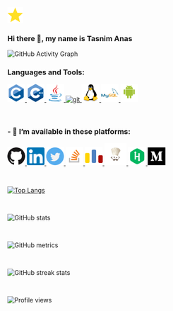 <a href='https://stars.github.com/'><img src='https://raw.githubusercontent.com/acervenky/animated-github-badges/master/assets/starbadge.gif' width='35' height='35'></a> 
### Hi there 👋, my name is Tasnim Anas
![GitHub Activity Graph](https://activity-graph.herokuapp.com/graph?username=TasnimAnas) 

<h3 align="left">Languages and Tools:</h3>
<p align="left">  <a href="https://www.cprogramming.com/" target="_blank"> <img src="https://raw.githubusercontent.com/devicons/devicon/master/icons/c/c-original.svg" alt="c" width="40" height="40"/> </a> <a href="https://www.w3schools.com/cpp/" target="_blank"> <img src="https://raw.githubusercontent.com/devicons/devicon/master/icons/cplusplus/cplusplus-original.svg" alt="cplusplus" width="40" height="40"/> </a><a href="https://www.java.com" target="_blank"> <img src="https://raw.githubusercontent.com/devicons/devicon/master/icons/java/java-original.svg" alt="java" width="40" height="40"/> </a>
<!--  <a href="https://www.python.org" target="_blank"> <img src="https://raw.githubusercontent.com/devicons/devicon/master/icons/python/python-original.svg" alt="python" width="40" height="40"/> </a> -->
 <a href="https://git-scm.com/" target="_blank"> <img src="https://www.vectorlogo.zone/logos/git-scm/git-scm-icon.svg" alt="git" width="40" height="40"/> </a>  <a href="https://www.linux.org/" target="_blank"> <img src="https://raw.githubusercontent.com/devicons/devicon/master/icons/linux/linux-original.svg" alt="linux" width="40" height="40"/> </a> <a href="https://www.mysql.com/" target="_blank"> <img src="https://raw.githubusercontent.com/devicons/devicon/master/icons/mysql/mysql-original-wordmark.svg" alt="mysql" width="40" height="40"/> </a> <a href="https://developer.android.com" target="_blank"> <img src="https://raw.githubusercontent.com/devicons/devicon/master/icons/android/android-original-wordmark.svg" alt="android" width="40" height="40"/> </a> </p>
<p><br/></p>

<h3 align="left">- 🔭 I’m available in these platforms:</h3>


<p align="left">
<a href="https://github.com/TasnimAnas" target="_blank" rel="noopener noreferrer"> <img src="https://github.com/TasnimAnas/TasnimAnas/blob/main/Logos/github.png" alt="github" width="40" height="40"/> </a>
 <a href="https://www.linkedin.com/in/tranas18/" target="_blank"> <img src="https://github.com/TasnimAnas/TasnimAnas/blob/main/Logos/linkedin.svg" alt="linkedin" width="40" height="40"/> </a>
<a href="https://twitter.com/ImTasnimAnas" target="_blank"> <img src="https://github.com/TasnimAnas/TasnimAnas/blob/main/Logos/twitter.svg" alt="twitter" width="40" height="40"/> </a>
<a href="https://stackoverflow.com/story/tasnimanas" target="_blank"> <img src="https://github.com/TasnimAnas/TasnimAnas/blob/main/Logos/stackoverflow.png" alt="stackoverflow" width="40" height="40"/> </a>
 <a href="https://codeforces.com/profile/TasnimAnas" target="_blank"> <img src="https://github.com/TasnimAnas/TasnimAnas/blob/main/Logos/Codeforces.svg" alt="codeforces" width="40" height="40"/> </a>
<a href="https://www.codechef.com/users/tranas18" target="_blank"> <img src="https://github.com/TasnimAnas/TasnimAnas/blob/main/Logos/codechef.png" alt="codechef" width="50" height="50"/> </a>
 <a href="https://www.hackerrank.com/TasnimAnas" target="_blank"> <img src="https://github.com/TasnimAnas/TasnimAnas/blob/main/Logos/hackerrank.svg" alt="hackerrank" width="40" height="40"/> </a> 
<a href="https://medium.com/@TasnimAnas" target="_blank"> <img src="https://github.com/TasnimAnas/TasnimAnas/blob/main/Logos/medium.svg" alt="medium" width="40" height="40"/> </a></p>
<p><br/></p>



[![Top Langs](https://github-readme-stats.vercel.app/api/top-langs/?username=TasnimAnas)](https://github.com/anuraghazra/github-readme-stats)
<p><br/></p>

![GitHub stats](https://github-readme-stats.vercel.app/api?username=TasnimAnas&show_icons=true)  
<p><br/></p>
 

![GitHub metrics](https://metrics.lecoq.io/TasnimAnas)  
<p><br/></p>

![GitHub streak stats](https://github-readme-streak-stats.herokuapp.com/?user=TasnimAnas) 
<p><br/></p>

![Profile views](https://gpvc.arturio.dev/TasnimAnas)
<p><br/></p>
